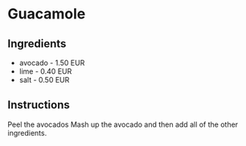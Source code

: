# Guacamole
## Ingredients
* avocado - 1.50 EUR
* lime - 0.40 EUR
* salt - 0.50 EUR
## Instructions
Peel the avocados
Mash up the avocado and then add all of the other ingredients.
